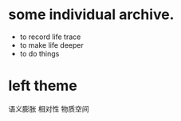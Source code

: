 
# some individual archive.

* to record life trace
* to make life deeper
* to do things 

# left theme
语义膨胀
相对性
物质空间